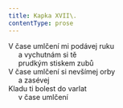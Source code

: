 ```yaml
---
title: Kapka XVII\.
contentType: prose
---
```


V čase umlčení mi podávej ruku  
     a vychutnám si tě  
     prudkým stiskem zubů  
V čase umlčení si nevšímej orby  
     a zasévej  
Kladu ti bolest do varlat  
     v čase umlčení
